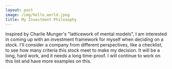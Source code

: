 ```yaml
---
layout: post
image: /img/hello_world.jpeg
title: My Investment Philosophy
---
```



Inspired by Charlie Munger's "latticework of mental models", I am interested in coming up with an investment framework for myself when deciding on a stock. I'll consider a company from different perspectives, like a checklist, to see how many criteria this stock meet to make my decision. It will be a long, hard work, and it needs a long time-proof. I will continue to work on this list and have more examples on this. 

